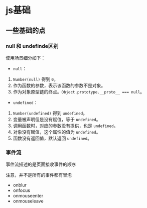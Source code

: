 # js基础

## 一些基础的点

### null 和 undefinde区别

使用场景细分如下：

- `null`：

1. `Number(null)` 得到 `0`。
2. 作为函数的参数，表示该函数的参数不是对象。
3. 作为对象原型链的终点。`Object.prototype.__proto__ === null`。

- `undefined`：

1. `Number(undefined)` 得到 `undefined`。
2. 变量被声明但是没有赋值，等于 `undefined`。
3. 调用函数时，对应的参数没有提供，也是 `undefined`。
4. 对象没有赋值，这个属性的值为 `undefined`。
5. 函数没有返回值，默认返回 `undefined`。

### 事件流

事件流描述的是页面接收事件的顺序

注意，并不是所有的事件都有冒泡

- onblur
- onfocus
- onmouseenter
- onmouseleave